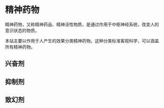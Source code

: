 <!--


### 精神活性物质将被根据娱乐价值分为N-无，E-存在，H-高。该分级基于以下子项：

A药理学特性

B相关报告及使用者评价

~~待补充~~

## H-高 分级列表
[白兔bron](https://github.com/SalviaSWC/FreeODwiki/blob/main/%E7%B2%BE%E7%A5%9E%E6%B4%BB%E6%80%A7%E7%89%A9%E8%B4%A8/%E7%99%BD%E5%85%94bron.md "白兔bron")

[司来吉兰+苯乙胺](https://github.com/SalviaSWC/FreeODwiki/blob/main/%E7%B2%BE%E7%A5%9E%E6%B4%BB%E6%80%A7%E7%89%A9%E8%B4%A8/%E5%8F%B8%E6%9D%A5%E5%90%89%E5%85%B0%2B%E8%8B%AF%E4%B9%99%E8%83%BA.md "司来吉兰+苯乙胺")

[普瑞巴林](https://github.com/SalviaSWC/FreeODwiki/blob/main/%E7%B2%BE%E7%A5%9E%E6%B4%BB%E6%80%A7%E7%89%A9%E8%B4%A8/%E6%99%AE%E7%91%9E%E5%B7%B4%E6%9E%97.md "普瑞巴林")

[哮喘片](https://github.com/SalviaSWC/FreeODwiki/blob/main/%E7%B2%BE%E7%A5%9E%E6%B4%BB%E6%80%A7%E7%89%A9%E8%B4%A8/%E5%93%AE%E5%96%98%E7%89%87.md "哮喘片")

[复方甘草片](https://github.com/SalviaSWC/FreeODwiki/blob/main/%E7%B2%BE%E7%A5%9E%E6%B4%BB%E6%80%A7%E7%89%A9%E8%B4%A8/%E5%A4%8D%E6%96%B9%E7%94%98%E8%8D%89%E7%89%87.md "复方甘草片")

## E-存在 分级列表
[阿普唑仑](https://github.com/SalviaSWC/FreeODwiki/blob/main/%E7%B2%BE%E7%A5%9E%E6%B4%BB%E6%80%A7%E7%89%A9%E8%B4%A8/%E9%98%BF%E6%99%AE%E5%94%91%E4%BB%91.md "阿普唑仑")

[金刚烷胺](https://github.com/SalviaSWC/FreeODwiki/blob/main/%E7%B2%BE%E7%A5%9E%E6%B4%BB%E6%80%A7%E7%89%A9%E8%B4%A8/%E9%87%91%E5%88%9A%E7%83%B7%E8%83%BA.md "金刚烷胺")

[普瑞巴林+巴氯芬](https://github.com/SalviaSWC/FreeODwiki/blob/main/%E7%B2%BE%E7%A5%9E%E6%B4%BB%E6%80%A7%E7%89%A9%E8%B4%A8/%E6%99%AE%E7%91%9E%E5%B7%B4%E6%9E%97%2B%E5%B7%B4%E6%B0%AF%E8%8A%AC.md "普瑞巴林+巴氯芬")

[安非他酮](https://github.com/SalviaSWC/FreeODwiki/blob/main/%E7%B2%BE%E7%A5%9E%E6%B4%BB%E6%80%A7%E7%89%A9%E8%B4%A8/%E5%AE%89%E9%9D%9E%E4%BB%96%E9%85%AE.md "安非他酮")

[唑吡坦](https://github.com/SalviaSWC/FreeODwiki/blob/main/%E7%B2%BE%E7%A5%9E%E6%B4%BB%E6%80%A7%E7%89%A9%E8%B4%A8/%E5%94%91%E5%90%A1%E5%9D%A6.md "唑吡坦")

[右美沙芬](https://github.com/SalviaSWC/FreeODwiki/blob/main/%E7%B2%BE%E7%A5%9E%E6%B4%BB%E6%80%A7%E7%89%A9%E8%B4%A8/%E5%8F%B3%E7%BE%8E%E6%B2%99%E8%8A%AC.md "右美沙芬")

[氯硝西泮](https://github.com/SalviaSWC/FreeODwiki/blob/main/%E7%B2%BE%E7%A5%9E%E6%B4%BB%E6%80%A7%E7%89%A9%E8%B4%A8/%E6%B0%AF%E7%A1%9D%E8%A5%BF%E6%B3%AE.md "氯硝西泮")

## N-无 分级列表
[氯氮䓬](https://github.com/SalviaSWC/FreeODwiki/blob/main/%E7%B2%BE%E7%A5%9E%E6%B4%BB%E6%80%A7%E7%89%A9%E8%B4%A8/%E6%B0%AF%E6%B0%AE%E4%93%AC.md "氯氮䓬")

[地西泮](https://github.com/SalviaSWC/FreeODwiki/blob/main/%E7%B2%BE%E7%A5%9E%E6%B4%BB%E6%80%A7%E7%89%A9%E8%B4%A8/%E5%9C%B0%E8%A5%BF%E6%B3%AE.md "地西泮")

[佐匹克隆](https://github.com/SalviaSWC/FreeODwiki/blob/main/%E7%B2%BE%E7%A5%9E%E6%B4%BB%E6%80%A7%E7%89%A9%E8%B4%A8/(%E5%8F%B3)%E4%BD%90%E5%8C%B9%E5%85%8B%E9%9A%86.md "佐匹克隆")

[扎来普隆](https://github.com/SalviaSWC/FreeODwiki/blob/main/%E7%B2%BE%E7%A5%9E%E6%B4%BB%E6%80%A7%E7%89%A9%E8%B4%A8/%E6%89%8E%E6%9D%A5%E6%99%AE%E9%9A%86.md "扎来普隆")

娱乐价值是主观判断，人人不同，不能以这个来作主要分类依据

-->

# 精神药物

精神药物，又称精神药品、精神活性物质，是通过作用于中枢神经系统，改变人的意识状态的物质。

本站主要以作用于人产生的效果分类精神药物。这种分类标准客观科学，可以涵盖所有精神药物。

## 兴奋剂

## 抑制剂

## 致幻剂

